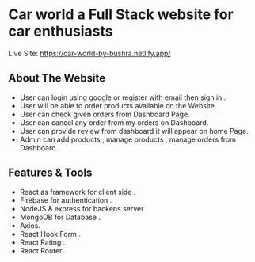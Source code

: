 # Car world a Full Stack website for car enthusiasts

Live Site: https://car-world-by-bushra.netlify.app/

## About The Website

- User can login using google or register with email then sign in .
- User will be able to order products available on the Website.
- User can check given orders from Dashboard Page.
- User can cancel any order from my orders on Dashboard.
- User can provide review from dashboard it will appear on home Page.
- Admin can add products , manage products , manage orders from Dashboard.

## Features & Tools

- React as framework for client side .
- Firebase for authentication .
- NodeJS & express for backens server.
- MongoDB for Database .
- Axios.
- React Hook Form .
- React Rating .
- React Router .



